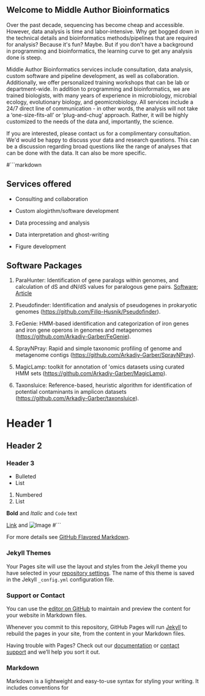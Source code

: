 ## Welcome to Middle Author Bioinformatics

Over the past decade, sequencing has become cheap and accessible. However, data analysis is time and labor-intensive. Why get bogged down in the technical details and bioinformatics methods/pipelines that are required for analysis? Because it's fun? Maybe. But if you don't have a background in programming and bioinformatics, the learning curve to get any analysis done is steep.

Middle Author Bioinformatics services include consultation, data analysis, custom software and pipeline development, as well as collaboration. Additionally, we offer personalized training workshops that can be lab or department-wide. In addition to programming and bioinformatics, we are trained biologists, with many years of experience in microbiology, microbial ecology, evolutionary biology, and geomicrobiology. All services include a 24/7 direct line of communication - in other words, the analysis will not take a ‘one-size-fits-all’ or ‘plug-and-chug’ approach. Rather, it will be highly customized to the needs of the data and, importantly, the science.

If you are interested, please contact us for a complimentary consultation. We'd would be happy to discuss your data and research questions. This can be a discussion regarding broad questions like the range of analyses that can be done with the data. It can also be more specific.


#```markdown

## Services offered

- Consulting and collaboration

- Custom alogirthm/software development

- Data processing and analysis

- Data interpretation and ghost-writing

- Figure development

## Software Packages
1. ParaHunter: Identification of gene paralogs within genomes, and calculation of dS and dN/dS values for paralogous gene pairs. [Software](https://github.com/Arkadiy-Garber/ParaHunter); [Article](https://academic.oup.com/gbe/article/13/11/evab245/6427628)

2. Pseudofinder: Identification and analysis of pseudogenes in prokaryotic genomes (https://github.com/Filip-Husnik/Pseudofinder).

3. FeGenie: HMM-based identification and categorization of iron genes and iron gene operons in genomes and metagenomes (https://github.com/Arkadiy-Garber/FeGenie).

4. SprayNPray: Rapid and simple taxonomic profiling of genome and metagenome contigs (https://github.com/Arkadiy-Garber/SprayNPray).

5. MagicLamp: toolkit for annotation of 'omics datasets using curated HMM sets (https://github.com/Arkadiy-Garber/MagicLamp).

7. Taxonsluice: Reference-based, heuristic algorithm for identification of potential contaminants in amplicon datasets (https://github.com/Arkadiy-Garber/taxonsluice).




# Header 1
## Header 2
### Header 3

- Bulleted
- List

1. Numbered
2. List

**Bold** and _Italic_ and `Code` text

[Link](url) and ![Image](src)
#```

For more details see [GitHub Flavored Markdown](https://guides.github.com/features/mastering-markdown/).

### Jekyll Themes

Your Pages site will use the layout and styles from the Jekyll theme you have selected in your [repository settings](https://github.com/Arkadiy-Garber/ArkBioinformatics/settings). The name of this theme is saved in the Jekyll `_config.yml` configuration file.

### Support or Contact
You can use the [editor on GitHub](https://github.com/Arkadiy-Garber/ArkBioinformatics/edit/gh-pages/index.md) to maintain and preview the content for your website in Markdown files.

Whenever you commit to this repository, GitHub Pages will run [Jekyll](https://jekyllrb.com/) to rebuild the pages in your site, from the content in your Markdown files.

Having trouble with Pages? Check out our [documentation](https://docs.github.com/categories/github-pages-basics/) or [contact support](https://support.github.com/contact) and we’ll help you sort it out.

### Markdown

Markdown is a lightweight and easy-to-use syntax for styling your writing. It includes conventions for
